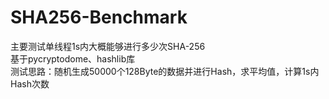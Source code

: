 # SHA256-Benchmark
主要测试单线程1s内大概能够进行多少次SHA-256  
基于pycryptodome、hashlib库   
测试思路：随机生成50000个128Byte的数据并进行Hash，求平均值，计算1s内Hash次数  

